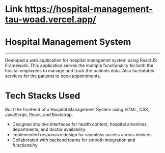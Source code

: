 # Link https://hospital-management-tau-woad.vercel.app/
# Hospital Management System
----
Deeloped a web application for hospital managemnt system using ReactJS Framework. This application serves the multiple functionality for both the hosital employees to manage and track the patients data. Also faciliatates services for the patients to book appointments.

# Tech Stacks Used
Built the frontend of a Hospital Management System using HTML, CSS, JavaScript, React, and Bootstrap.  
* Designed intuitive interfaces for health content, hospital amenities, departments, and doctor availability.  
* Implemented responsive design for seamless access across devices.  
* Collaborated with backend teams for smooth integration and functionality


